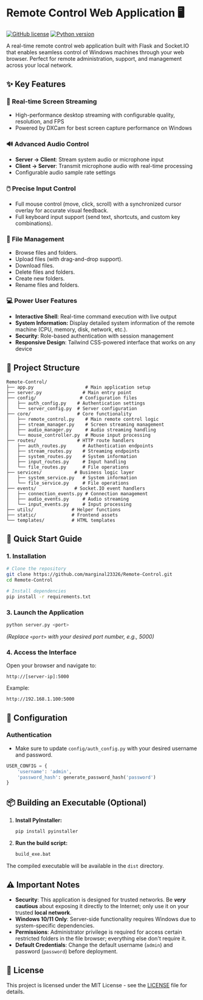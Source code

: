 # Remote Control Web Application 🖥️

[![GitHub license](https://img.shields.io/badge/license-MIT-blue.svg)](https://github.com/marginal23326/Remote-Control/blob/master/LICENSE)
[![Python version](https://img.shields.io/badge/python-3.13+-blue)](https://www.python.org/downloads/)

A real-time remote control web application built with Flask and Socket.IO that enables seamless control of Windows machines through your web browser. Perfect for remote administration, support, and management across your local network.

## ✨ Key Features

### 🎥 Real-time Screen Streaming
- High-performance desktop streaming with configurable quality, resolution, and FPS
- Powered by DXCam for best screen capture performance on Windows

### 🔊 Advanced Audio Control
- **Server → Client**: Stream system audio or microphone input
- **Client → Server**: Transmit microphone audio with real-time processing
- Configurable audio sample rate settings

### 🖱️ Precise Input Control
- Full mouse control (move, click, scroll) with a synchronized cursor overlay for accurate visual feedback.
- Full keyboard input support (send text, shortcuts, and custom key combinations).

### 📁 File Management
- Browse files and folders.
- Upload files (with drag-and-drop support).
- Download files.
- Delete files and folders.
- Create new folders.
- Rename files and folders.

### 💻 Power User Features
- **Interactive Shell**: Real-time command execution with live output
- **System Information:** Display detailed system information of the remote machine (CPU, memory, disk, network, etc.).
- **Security**: Role-based authentication with session management
- **Responsive Design**: Tailwind CSS-powered interface that works on any device

## 🌳 Project Structure

```
Remote-Control/
├── app.py                   # Main application setup
├── server.py               # Main entry point
├── config/                # Configuration files
│   ├── auth_config.py    # Authentication settings
│   └── server_config.py  # Server configuration
├── core/                 # Core functionality
│   ├── remote_control.py    # Main remote control logic
│   ├── stream_manager.py    # Screen streaming management
│   ├── audio_manager.py     # Audio streaming handling
│   └── mouse_controller.py  # Mouse input processing
├── routes/               # HTTP route handlers
│   ├── auth_routes.py      # Authentication endpoints
│   ├── stream_routes.py    # Streaming endpoints
│   ├── system_routes.py    # System information
│   ├── input_routes.py     # Input handling
│   └── file_routes.py      # File operations
├── services/            # Business logic layer
│   ├── system_service.py   # System information
│   └── file_service.py     # File operations
├── events/              # Socket.IO event handlers
│   ├── connection_events.py # Connection management
│   ├── audio_events.py     # Audio streaming
│   └── input_events.py     # Input processing
├── utils/              # Helper functions
├── static/             # Frontend assets
└── templates/          # HTML templates
```

## 🚀 Quick Start Guide

### 1. Installation

```bash
# Clone the repository
git clone https://github.com/marginal23326/Remote-Control.git
cd Remote-Control

# Install dependencies
pip install -r requirements.txt
```

### 3. Launch the Application

```bash
python server.py <port>
```
_(Replace `<port>` with your desired port number, e.g., 5000)_

### 4. Access the Interface

Open your browser and navigate to:
```
http://[server-ip]:5000
```

Example:
```
http://192.168.1.100:5000
```

## 🔧 Configuration

### Authentication
*  Make sure to update `config/auth_config.py` with your desired username and password.
```python
USER_CONFIG = {
	'username': 'admin',
	'password_hash': generate_password_hash('password')
}
```

## 📦 Building an Executable (Optional)

1. **Install PyInstaller:**

    ```bash
    pip install pyinstaller
    ```

2. **Run the build script:**

    ```bash
    build_exe.bat
    ```
The compiled executable will be available in the `dist` directory.

## ⚠️ Important Notes

- **Security**: This application is designed for trusted networks. Be **_very_** **cautious** about exposing it directly to the Internet; only use it on your trusted **local network**.
- **Windows 10/11 Only**: Server-side functionality requires Windows due to system-specific dependencies.
- **Permissions**: Administrator privilege is required for access certain restricted folders in the file browser; everything else don't require it.
- **Default Credentials**: Change the default username (`admin`) and password (`password`) before deployment.

## 📄 License

This project is licensed under the MIT License - see the [LICENSE](LICENSE) file for details.
